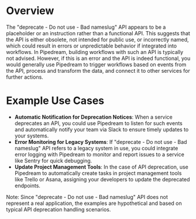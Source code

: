 # Overview

The "deprecate - Do not use - Bad nameslug" API appears to be a placeholder or an instruction rather than a functional API. This suggests that the API is either obsolete, not intended for public use, or incorrectly named, which could result in errors or unpredictable behavior if integrated into workflows. In Pipedream, building workflows with such an API is typically not advised. However, if this is an error and the API is indeed functional, you would generally use Pipedream to trigger workflows based on events from the API, process and transform the data, and connect it to other services for further actions.

# Example Use Cases

- **Automatic Notification for Deprecation Notices**: When a service deprecates an API, you could use Pipedream to listen for such events and automatically notify your team via Slack to ensure timely updates to your systems.
- **Error Monitoring for Legacy Systems**: If "deprecate - Do not use - Bad nameslug" API refers to a legacy system in use, you could integrate error logging with Pipedream to monitor and report issues to a service like Sentry for quick debugging.
- **Update Project Management Tools**: In the case of API deprecation, use Pipedream to automatically create tasks in project management tools like Trello or Asana, assigning your developers to update the deprecated endpoints.

Note: Since "deprecate - Do not use - Bad nameslug" API does not represent a real application, the examples are hypothetical and based on typical API deprecation handling scenarios.
